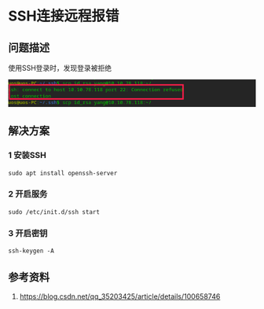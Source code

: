 # SSH连接远程报错     

## 问题描述     

使用SSH登录时，发现登录被拒绝     

![055-1](./img/055-1.png)

## 解决方案    

### 1 安装SSH 

```shell
sudo apt install openssh-server
```

### 2 开启服务 

```shell
sudo /etc/init.d/ssh start
```

### 3 开启密钥  

```shell
ssh-keygen -A
```


## 参考资料   
1. https://blog.csdn.net/qq_35203425/article/details/100658746    